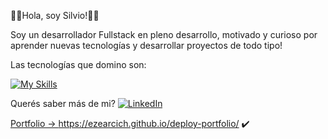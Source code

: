 :100::raised_hands:Hola, soy Silvio!:100::raised_hands:

Soy un desarrollador Fullstack en pleno desarrollo, motivado y curioso por aprender nuevas tecnologías y desarrollar proyectos de todo tipo! 

Las tecnologías que domino son:

[![My Skills](https://skillicons.dev/icons?i=js,html,css,bootstrap,mysql,php,laravel,jquery)](https://skillicons.dev)

Querés saber más de mi?
</a> <a href="[https://www.linkedin.com/in/thomas-guibert](https://www.linkedin.com/in/silvio-arcich-5629841ba)" target="_blank"><img alt="LinkedIn" src="https://img.shields.io/badge/linkedin-%230077B5.svg?&style=for-the-badge&logo=linkedin&logoColor=white" />

Portfolio -> https://ezearcich.github.io/deploy-portfolio/ :heavy_check_mark:
